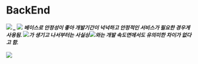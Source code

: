 # BackEnd
<h5 padding-bottom=10>
<img src="https://img.shields.io/badge/Spring-6DB33F?style=flat-square&logo=Spring&logoColor=white"/></a>
 _ <img src="https://img.shields.io/badge/Java-007396?style=flat-square&logo=Java&logoColor=white"/></a> 베이스로 안정성이 좋아 개발기간이 넉넉하고 안정적인 서비스가 필요한 경우게 사용됨. <img src="https://img.shields.io/badge/SpringBoot-6DB33F?style=flat-square&logo=SpringBoot&logoColor=white"/></a>가 생기고 나서부터는 사실상<img src="https://img.shields.io/badge/Django-092E20?style=flat-square&logo=Django&logoColor=white"/></a>와는 개발 속도면에서도 유의미한 차이가 없다고 함.
<br>
<br>
<img src="https://img.shields.io/badge/Django-092E20?style=flat-square&logo=Django&logoColor=white"/></a>&nbsp 
</h5>
